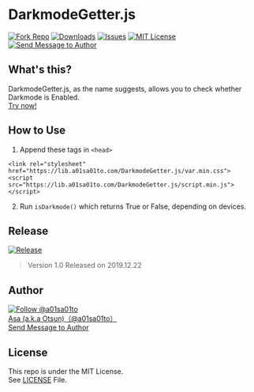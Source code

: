 # DarkmodeGetter.js

[![Fork Repo](https://img.shields.io/github/forks/a01sa01to/DarkmodeGetter_js?style=social&maxAge=3600)](https://github.com/a01sa01to/DarkmodeGetter_js/fork) [![Downloads](https://img.shields.io/github/downloads/a01sa01to/DarkmodeGetter_js/total?maxAge=3600, "Download")](https://github.com/a01sa01to/DarkmodeGetter_js/releases) [![Issues](https://img.shields.io/github/issues/a01sa01to/DarkmodeGetter_js?maxAge=3600, "Issues")](https://github.com/a01sa01to/DarkmodeGetter_js/issues) [![MIT License](https://img.shields.io/github/license/a01sa01to/DarkmodeGetter_js?maxAge=3600, "License")](https://github.com/a01sa01to/DarkmodeGetter_js/blob/master/LICENSE) [![Send Message to Author](https://img.shields.io/static/v1?style=flat&logo=twitter&label=Message&color=1da1f2&link=https%3A%2F%2Ftwitter.com%2Fmessages%2Fcompose%3Frecipient_id%3D4273512934&link=https%3A%2F%2Ftwitter.com%2Fmessages%2Fcompose%3Frecipient_id%3D4273512934&message=%40a01sa01to&maxAge=3600, "Send Message to Author")](https://twitter.com/messages/compose?recipient_id=4273512934)<br>

## What's this?

DarkmodeGetter.js, as the name suggests, allows you to check whether Darkmode is Enabled.<br>
[Try now!](https://repos.a01sa01to.com/DarkmodeGetter_js/)

## How to Use

1. Append these tags in `<head>`

  ```
  <link rel="stylesheet" href="https://lib.a01sa01to.com/DarkmodeGetter.js/var.min.css">
  <script src="https://lib.a01sa01to.com/DarkmodeGetter.js/script.min.js"></script>
  ```

2. Run `isDarkmode()` which returns True or False, depending on devices.

## Release

[![Release](https://img.shields.io/github/v/release/a01sa01to/DarkmodeGetter_js?label=Latest%20release&maxAge=3600)](https://github.com/a01sa01to/DarkmodeGetter_js/releases)<br>

> Version 1.0 Released on 2019.12.22

## Author

[![Follow @a01sa01to](https://img.shields.io/twitter/follow/a01sa01to?label=Follow&style=social&maxAge=3600, "Follow")](https://twitter.com/intent/follow?screen_name=a01sa01to)<br>
[Asa (a.k.a Otsun)（@a01sa01to）](https://twitter.com/a01sa01to)<br>
[Send Message to Author](https://twitter.com/messages/compose?recipient_id=4273512934)

## License

This repo is under the MIT License.<br>
See [LICENSE](https://github.com/a01sa01to/DarkmodeGetter_js/blob/master/LICENSE) File.
